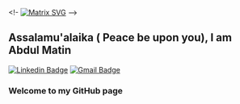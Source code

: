 <!-
[![Matrix SVG](https://raw.githubusercontent.com/rodrigograca31/rodrigograca31/master/matrix.svg)](https://www.youtube.com/watch?v=SDkAGkd4NLc)
-->

<!-- <h3> Assalamu'alaika ( Peace be upon you), I am Abdul Matin </h3> -->

## Assalamu'alaika ( Peace be upon you), I am Abdul Matin

[![Linkedin Badge](https://img.shields.io/badge/-Abdul_Matin-blue?style=flat-square&logo=Linkedin&logoColor=white&link=https://www.linkedin.com/in/AbdulMatinMuaz/)](https://www.linkedin.com/in/AbdulMatinMuaz/)
[![Gmail Badge](https://img.shields.io/badge/-Abdul_Matin@gmail.com-c14438?style=flat-square&logo=Gmail&logoColor=white&link=mailto:ammuaj.cseruet@gmail.com)](mailto:ammuaj.cseruet@gmail.com)

### Welcome to my GitHub page

<!--
- 🎯 Portfolio website: [Portfolio](https://AbdulMatin.github.io/)
- 💬 Ask me about anything, I am happy to help :smile:
- 📬 How to reach me: [Let's get in touch!][linkedin]


### Languages and Tools:

<img align="left" alt="HTML5" width="50px" src="https://raw.githubusercontent.com/github/explore/80688e429a7d4ef2fca1e82350fe8e3517d3494d/topics/python/python.png" />
<img align="left" alt="HTML5" width="50px" src="https://raw.githubusercontent.com/github/explore/80688e429a7d4ef2fca1e82350fe8e3517d3494d/topics/django/django.png" />
<img align="left" alt="HTML5" width="50px" src="https://raw.githubusercontent.com/github/explore/80688e429a7d4ef2fca1e82350fe8e3517d3494d/topics/flask/flask.png" />
<img align="left" alt="SQL" width="50px" src="https://raw.githubusercontent.com/github/explore/80688e429a7d4ef2fca1e82350fe8e3517d3494d/topics/sql/sql.png" />
<img align="left" alt="MySQL" width="50px" src="https://raw.githubusercontent.com/github/explore/80688e429a7d4ef2fca1e82350fe8e3517d3494d/topics/mysql/mysql.png" />
<img align="left" alt="Git" width="50px" src="https://raw.githubusercontent.com/github/explore/80688e429a7d4ef2fca1e82350fe8e3517d3494d/topics/git/git.png" />
<img align="left" alt="GitHub" width="50px" src="https://raw.githubusercontent.com/github/explore/78df643247d429f6cc873026c0622819ad797942/topics/github/github.png"/>
<img align="left" alt="HTML5" width="50px" src="https://raw.githubusercontent.com/github/explore/80688e429a7d4ef2fca1e82350fe8e3517d3494d/topics/html/html.png" />
<img align="left" alt="CSS3" width="50px" src="https://raw.githubusercontent.com/github/explore/80688e429a7d4ef2fca1e82350fe8e3517d3494d/topics/css/css.png" />
<img align="left" alt="HTML5" width="50px" src="https://raw.githubusercontent.com/github/explore/80688e429a7d4ef2fca1e82350fe8e3517d3494d/topics/terminal/terminal.png" />
<img align="left" alt="Visual Studio Code" width="50px" src="https://raw.githubusercontent.com/github/explore/80688e429a7d4ef2fca1e82350fe8e3517d3494d/topics/visual-studio-code/visual-studio-code.png" />

<br>
<br>

### Things I love:

- Python <img src="https://media.giphy.com/media/WUlplcMpOCEmTGBtBW/giphy.gif" width="30">
- Backend Development ✍️

### :zap: Github Stats

<p>
    <a href="https://gitstats.me/varadbhogayata" target="_blank">
        <img src="https://github-readme-stats.vercel.app/api?username=varadbhogayata&&show_icons=true&hi&theme=dark&count_private=true&include_all_commits=true">
    </a>
</p>

<!-- [![Top Langs](https://github-readme-stats.vercel.app/api/top-langs/?username=varadbhogayata&layout=compact)](https://github.com/anuraghazra/github-readme-stats)

<div align="center">
<h3 align="center">Show some &nbsp;❤️&nbsp; by starring some of the repositories!</h3>

<!--[website]: -->

[linkedin]: https://www.linkedin.com/in/AbdulMatinMuaz

<!--[Copied from  https://github.com/varadbhogayata . I am happy to give all the credits to  varadbhogayata-->
